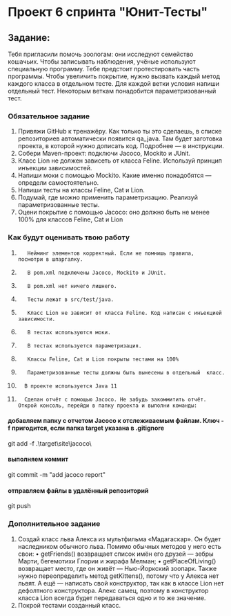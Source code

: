 # Проект 6 спринта "Юнит-Тесты"
## Задание:
Тебя пригласили помочь зоологам: они исследуют семейство кошачьих. Чтобы записывать наблюдения, учёные используют специальную программу. Тебе предстоит протестировать часть программы.
Чтобы увеличить покрытие, нужно вызвать каждый метод каждого класса в отдельном тесте.
Для каждой ветки условия напиши отдельный тест. Некоторым веткам понадобится параметризованный тест.

### Обязательное задание
1.	Привяжи GitHub к тренажёру. Как только ты это сделаешь, в списке репозиториев автоматически появится qa_java. Там будет заготовка проекта, в которой нужно дописать код. Подробнее — в инструкции.
2.	Собери Maven-проект: подключи Jacoco, Mockito и JUnit.
3.	Класс Lion не должен зависеть от класса Feline. Используй принцип инъекции зависимостей.
4.	Напиши моки с помощью Mockito. Какие именно понадобятся — определи самостоятельно.
5.	Напиши тесты на классы Feline, Cat и Lion.
6.	Подумай, где можно применить параметризацию. Реализуй параметризованные тесты.
7.	Оцени покрытие с помощью Jacoco: оно должно быть не менее 100% для классов Feline, Cat и Lion

### Как будут оценивать твою работу

1.	      Нейминг элементов корректный. Если не помнишь правила,   посмотри в шпаргалку.
2.	      В pom.xml подключены Jacoco, Mockito и JUnit.
3.	      В pom.xml нет ничего лишнего.
4.	      Тесты лежат в src/test/java.
5.	      Класс Lion не зависит от класса Feline. Код написан с инъекцией зависимости.
6.	      В тестах используются моки.
7.	      В тестах используется параметризация.
8.	      Классы Feline, Cat и Lion покрыты тестами на 100%
9.	      Параметризованные тесты должны быть вынесены в отдельный  класс.
10.	      В проекте используется Java 11
11.	      Сделан отчёт с помощью Jacoco. Не забудь закоммитить отчёт. Открой консоль, перейди в папку проекта и выполни команды:
#### добавляем папку с отчетом Jacoco к отслеживаемым файлам. Ключ -f пригодится, если папка target указана в .gitignore
git add -f .\target\site\jacoco\
#### выполняем коммит
git commit -m "add jacoco report"
#### отправляем файлы в удалённый репозиторий
git push

### Дополнительное задание
1.	Создай класс льва Алекса из мультфильма «Мадагаскар». Он будет наследником обычного льва.
Помимо обычных методов у него есть свои:
•	getFriends() возвращает список имён его друзей — зебры Марти, бегемотихи Глории и жирафа Мелман;
•	getPlaceOfLiving() возвращает место, где он живёт — Нью-Йоркский зоопарк.
Также нужно переопределить метод getKittens(), потому что у Алекса нет львят. А ещё — написать свой конструктор, так как в классе Lion нет дефолтного конструктора. Алекс самец, поэтому в конструктор класса Lion всегда будет передаваться одно и то же значение. 
2.	Покрой тестами созданный класс.

